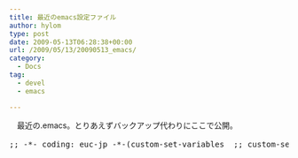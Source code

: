 ```yaml
---
title: 最近のemacs設定ファイル
author: hylom
type: post
date: 2009-05-13T06:28:38+00:00
url: /2009/05/13/20090513_emacs/
category:
  - Docs
tag:
  - devel
  - emacs

---
```

　最近の.emacs。とりあえずバックアップ代わりにここで公開。

<pre class="code">;; -*- coding: euc-jp -*-(custom-set-variables  ;; custom-set-variables was added by Custom.  ;; If you edit it by hand&#44; you could mess it up&#44; so be careful.  ;; Your init file should contain only one such instance.  ;; If there is more than one&#44; they won't work right. '(c-default-style (quote ((c-mode . "k&r;") (c++-mode . "k&r;") (java-mode . "java") (awk-mode . "awk") (other . "gnu")))) '(case-fold-search t) '(current-language-environment "English") '(save-place t nil (saveplace)) '(tab-stop-list (quote (4 8 12 16 20 24 28 32 36 40 44 48 52 56 60 64 68 72 76 80 84 88 92 96 100 104 108 112 116 120))) '(tool-bar-mode nil nil (tool-bar)) '(transient-mark-mode t) '(uniquify-buffer-name-style (quote forward) nil (uniquify)))(custom-set-faces  ;; custom-set-faces was added by Custom.  ;; If you edit it by hand&#44; you could mess it up&#44; so be careful.  ;; Your init file should contain only one such instance.  ;; If there is more than one&#44; they won't work right. );; .emacs.el;; 選択範囲の色を指定(set-face-background 'region "SkyBlue")(set-face-foreground 'region "black");; 起動時のウィンドウサイズ、色などを設定(if (boundp 'window-system)    (setq default-frame-alist          (append (list                   '(foreground-color . "black")  ; 文字色                   '(background-color . "white")  ; 背景色                   '(border-color     . "white")  ; ボーダー色                   '(mouse-color      . "black")  ; マウスカーソルの色                   '(cursor-color     . "black")  ; カーソルの色                   '(cursor-type      . box)      ; カーソルの形状                   '(top . 60) ; ウィンドウの表示位置（Y座標）                   '(left . 140) ; ウィンドウの表示位置（X座標）                   '(width . 50) ; ウィンドウの幅（文字数）                   '(height . 45) ; ウィンドウの高さ（文字数）                   )                  default-frame-alist)))(setq initial-frame-alist default-frame-alist )(global-set-key "\C-h" 'delete-backward-char)(prefer-coding-system 'utf-8-unix);;(autoload 'cperl-mode "cperl" "Perl editing mode." t)(require 'cperl-mode)(setq auto-mode-alist      (append '(("\\.pl$" . cperl-mode)		("\\.pm$" . cperl-mode)		("\\.mm$" . objc-mode)) auto-mode-alist));; Turn on tabs(setq indent-tabs-mode t)(setq-default indent-tabs-mode t);; Set the tab width(setq default-tab-width 4)(setq tab-width 4)(setq c-basic-indent 4);;python-mode(add-hook 'python-mode-hook	  '(lambda();;	     (setq indent-tabs-mode t)	     (setq indent-level 4)	     (setq python-indent 4)	     (setq tab-width 4)));;c-mode(add-hook 'c-mode-hook	  '(lambda()         (setq tab-width 4)         (setq indent-tabs-mode nil)         (setq c-basic-offset 4)));; キーワードのカラー表示を有効化;; 「t」の部分を「nil」にするとカラー表示をOffにできる(global-font-lock-mode t);; テキストエンコーディングとしてUTF-8を優先的に使用する;; 「utf-8」の部分を「cp932」とするとCP932（Windows用Shift JIS）優先となる(prefer-coding-system 'utf-8);; 起動時のメッセージを表示しない;;「t」を「nil」にするとメッセージが表示される(setq inhibit-startup-message t);; 選択範囲をハイライトする;;「t」を「nil」にするとハイライトなしに(setq-default transient-mark-mode t);;; 行番号・桁番号をモードラインに表示する・しない設定(line-number-mode t) ; 行番号。tなら表示、nilなら非表示(column-number-mode t) ; 桁番号。tなら表示、nilなら非表示;; 対応するカッコを色表示する(show-paren-mode 1);; オートセーブOff;; 「nil」を「t」にするとOnに(auto-save-mode nil);; バックアップファイルを作る;; 「nil」を「t」にするとバックアップファイルを作らない(setq backup-inhibited nil);; モードラインに現在時刻を表示する(display-time);; カレントディレクトリをホームディレクトリに設定;; ""内は任意のディレクトリを指定可能(cd "~/"); Emacsバージョン別の設定; for NTEmacs(if (string-match "Emacs 22" (emacs-version))	(progn; イタリックやボールドフォントを標準フォントから作成する(setq w32-enable-synthesized-fonts t); 使用するフォントを指定 for NTEmacs; 「myfont」という名前で新たなフォントセットを定義; 英字フォントとしてメイリオ、14ポイントを使用(create-fontset-from-ascii-font "-outline-メイリオ-normal-r-normal-normal-14-*-*-*-*-*-iso8859-1" nil "myfont"); myfontの日本語フォントとしてメイリオを使用; フォントサイズは英字のサイズに合わせる(set-fontset-font "fontset-myfont"                  'japanese-jisx0208				  '("メイリオ" . "jisx0208-sjis")); myfontのカタカナフォントとしてメイリオを使用; フォントサイズは英字のサイズに合わせる(set-fontset-font "fontset-myfont"                  'katakana-jisx0201                  '("メイリオ" . "jisx0201-katakana")); 定義したフォントセットを登録(setcdr (assoc 'font default-frame-alist) "fontset-myfont"); NTEmacsの設定ここまで	  ) t); for Meadow(if (string-match "Emacs 21" (emacs-version))	(progn; 日本語環境設定(set-language-environment "Japanese")(mw32-ime-initialize)(setq default-input-method "MW32-IME"); フォントセットを追加(w32-add-font     "Meiryo 14"     '((spec	((:char-spec ascii :height any)	 strict	 (w32-logfont "Meiryo" 0 -14 400 0 nil nil nil 0 1 3 0))	((:char-spec ascii :height any :weight bold)	 strict	 (w32-logfont "Meiryo" 0 -14 700 0 nil nil nil 0 1 3 0)	 ((spacing . -1)))	((:char-spec ascii :height any :slant italic)	 strict	 (w32-logfont "Meiryo" 0 -14 400 0   t nil nil 0 1 3 0))	((:char-spec ascii :height any :weight bold :slant italic)	 strict	 (w32-logfont "Meiryo" 0 -14 700 0   t nil nil 0 1 3 0)	 ((spacing . -1)))	((:char-spec japanese-jisx0208 :height any)	 strict	 (w32-logfont "Meiryo" 0 -14 400 0 nil nil nil 128 1 3 0))	((:char-spec japanese-jisx0208 :height any :weight bold)	 strict	 (w32-logfont "Meiryo" 0 -14 700 0 nil nil nil 128 1 3 0)	 ((spacing . -1)))	((:char-spec japanese-jisx0208 :height any :slant italic)	 strict	 (w32-logfont "Meiryo" 0 -14 400 0   t nil nil 128 1 3 0))	((:char-spec japanese-jisx0208 :height any :weight bold :slant italic)	 strict	 (w32-logfont "Meiryo" 0 -14 700 0   t nil nil 128 1 3 0)	 ((spacing . -1)))))); 起動時およびnew-frame時のフレーム(ウィンドウ)の設定。(add-to-list 'default-frame-alist '(font . "Meiryo 14")); IMEのフォントを設定(let ((logfont '(w32-logfont "Meiryo" 0 -14 400 0 nil nil nil 128 1 3 0)))  (modify-frame-parameters (selected-frame) (list (cons 'ime-font logfont)))  (add-to-list 'default-frame-alist (cons 'ime-font logfont))  ); Meadowの設定ここまで	  ) t)</pre>

